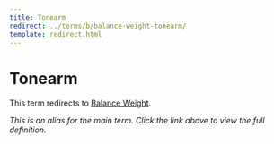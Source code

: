```yaml
---
title: Tonearm
redirect: ../terms/b/balance-weight-tonearm/
template: redirect.html
---
```


# Tonearm

This term redirects to [Balance Weight](../terms/b/balance-weight-tonearm/).

*This is an alias for the main term. Click the link above to view the full definition.*
